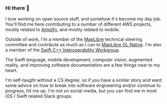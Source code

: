 ### Hi there 👋

I love working on open source stuff, and somehow it's become my day job.
You'll find me here contributing to a number of different AWS projects, mostly related to [Amplify](https://github.com/aws-amplify), and mostly related to mobile. 

Outside of work, I'm a member of the [MapLibre](https://github.com/maplibre) technical steering committee and contribute as much as I can to [MapLibre GL Native](https://github.com/maplibre/maplibre-gl-native). I'm also a member of the [Swift C++ Interoperability Workgroup](https://forums.swift.org/tag/cxx-interop).

The Swift language, mobile development, computer vision, augmented reality, and improving software documentation are a few things near to my heart.

I'm self-taught without a CS degree, so if you have a similar story and want some advice on how to break into software engineering and/or continue to progress, hit me up. I'm not on social media, but you can find me in most iOS / Swift related Slack groups.
